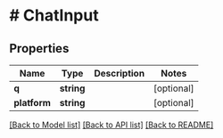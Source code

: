 # # ChatInput

## Properties

Name | Type | Description | Notes
------------ | ------------- | ------------- | -------------
**q** | **string** |  | [optional] 
**platform** | **string** |  | [optional] 

[[Back to Model list]](../../README.md#documentation-for-models) [[Back to API list]](../../README.md#documentation-for-api-endpoints) [[Back to README]](../../README.md)



